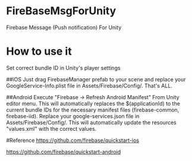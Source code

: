 # FireBaseMsgForUnity
Firebase Message (Push notification) For Unity
# How to use it

Set correct bundle ID in Unity's player settings

##iOS
Just drag FirebaseManager prefab to your scene and replace your GoogleService-Info.plist file in Assets/Firebase/Config/.
That's ALL.

##Android
Execute "Firebase → Refresh Android Manifest" From Unity editor menu. This will automatically replaces the $(applicationId) to the current bundle IDs for the necessary manifest files (firebase-common, firebase-iid).
Replace your google-services.json file in Assets/Firebase/Config/. This will automatically update the resources "values.xml" with the correct values.

#Reference
https://github.com/firebase/quickstart-ios

https://github.com/firebase/quickstart-android
